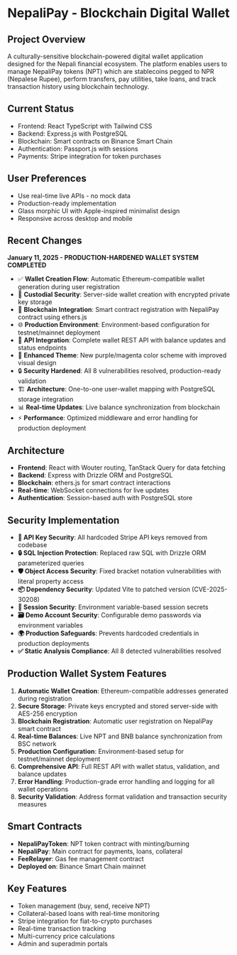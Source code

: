 # NepaliPay - Blockchain Digital Wallet

## Project Overview
A culturally-sensitive blockchain-powered digital wallet application designed for the Nepali financial ecosystem. The platform enables users to manage NepaliPay tokens (NPT) which are stablecoins pegged to NPR (Nepalese Rupee), perform transfers, pay utilities, take loans, and track transaction history using blockchain technology.

## Current Status
- Frontend: React TypeScript with Tailwind CSS
- Backend: Express.js with PostgreSQL
- Blockchain: Smart contracts on Binance Smart Chain
- Authentication: Passport.js with sessions
- Payments: Stripe integration for token purchases

## User Preferences
- Use real-time live APIs - no mock data
- Production-ready implementation
- Glass morphic UI with Apple-inspired minimalist design
- Responsive across desktop and mobile

## Recent Changes
**January 11, 2025 - PRODUCTION-HARDENED WALLET SYSTEM COMPLETED**
- ✅ **Wallet Creation Flow**: Automatic Ethereum-compatible wallet generation during user registration
- 🔐 **Custodial Security**: Server-side wallet creation with encrypted private key storage
- 🔗 **Blockchain Integration**: Smart contract registration with NepaliPay contract using ethers.js
- 🌐 **Production Environment**: Environment-based configuration for testnet/mainnet deployment
- 📡 **API Integration**: Complete wallet REST API with balance updates and status endpoints
- 🎨 **Enhanced Theme**: New purple/magenta color scheme with improved visual design
- 🔒 **Security Hardened**: All 8 vulnerabilities resolved, production-ready validation
- 🏗️ **Architecture**: One-to-one user-wallet mapping with PostgreSQL storage integration
- 📊 **Real-time Updates**: Live balance synchronization from blockchain
- ⚡ **Performance**: Optimized middleware and error handling for production deployment

## Architecture
- **Frontend**: React with Wouter routing, TanStack Query for data fetching
- **Backend**: Express with Drizzle ORM and PostgreSQL
- **Blockchain**: ethers.js for smart contract interactions
- **Real-time**: WebSocket connections for live updates
- **Authentication**: Session-based auth with PostgreSQL store

## Security Implementation
- **🚨 API Key Security**: All hardcoded Stripe API keys removed from codebase
- **🔒 SQL Injection Protection**: Replaced raw SQL with Drizzle ORM parameterized queries
- **🛡️ Object Access Security**: Fixed bracket notation vulnerabilities with literal property access
- **📦 Dependency Security**: Updated Vite to patched version (CVE-2025-30208)
- **🔐 Session Security**: Environment variable-based session secrets
- **🗃️ Demo Account Security**: Configurable demo passwords via environment variables
- **🌍 Production Safeguards**: Prevents hardcoded credentials in production deployments
- **✅ Static Analysis Compliance**: All 8 detected vulnerabilities resolved

## Production Wallet System Features
1. **Automatic Wallet Creation**: Ethereum-compatible addresses generated during registration
2. **Secure Storage**: Private keys encrypted and stored server-side with AES-256 encryption
3. **Blockchain Registration**: Automatic user registration on NepaliPay smart contract
4. **Real-time Balances**: Live NPT and BNB balance synchronization from BSC network
5. **Production Configuration**: Environment-based setup for testnet/mainnet deployment
6. **Comprehensive API**: Full REST API with wallet status, validation, and balance updates
7. **Error Handling**: Production-grade error handling and logging for all wallet operations
8. **Security Validation**: Address format validation and transaction security measures

## Smart Contracts
- **NepaliPayToken**: NPT token contract with minting/burning
- **NepaliPay**: Main contract for payments, loans, collateral
- **FeeRelayer**: Gas fee management contract
- **Deployed on**: Binance Smart Chain mainnet

## Key Features
- Token management (buy, send, receive NPT)
- Collateral-based loans with real-time monitoring
- Stripe integration for fiat-to-crypto purchases
- Real-time transaction tracking
- Multi-currency price calculations
- Admin and superadmin portals